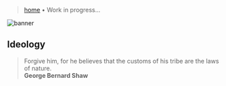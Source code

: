 > [home](/)
> &bull; Work in progress...

![banner](/ideology/photos/banner.png)

## Ideology

> Forgive him, for he believes that the customs of his tribe are the laws of nature.  
> **George Bernard Shaw**
